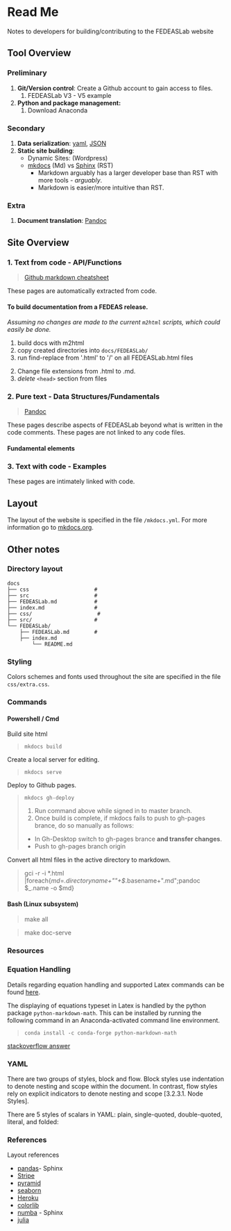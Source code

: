 # Read Me

Notes to developers for building/contributing to the FEDEASLab website

## Tool Overview

### Preliminary

1. **Git/Version control**: Create a Github account to gain access to files.
   1. FEDEASLab V3 - V5 example
2. **Python and package management:**
   1. Download Anaconda

### Secondary

1. **Data serialization**: [yaml](https://yaml.org/spec/1.1/#id857168), [JSON]()
2. **Static site building**:
   - Dynamic Sites: (Wordpress)
   - [mkdocs](empty) (Md) vs [Sphinx](empty) (RST)
     - Markdown arguably has a larger developer base than RST with more tools - *arguably*.
     - Markdown is easier/more intuitive than RST.
  
### Extra

1. **Document translation**:  [Pandoc](#2-pure-text---data-structuresfundamentals)

## Site Overview

### 1. Text from code - API/Functions

> [Github markdown cheatsheet](https://guides.github.com/pdfs/markdown-cheatsheet-online.pdf)

These pages are automatically extracted from code.

#### To build documentation from a FEDEAS release.

*Assuming no changes are made to the current `m2html` scripts, which could easily be done.*

1. build docs with m2html
2. copy created directories into `docs/FEDEASLab/`
3. run find-replace from '.html' to '/' on all FEDEASLab.html files
<!-- 4. run `pandoc` to convert from html to md -->
<!-- 5. run find-replace on entire site directory to delete instances of `[]{#_synopsis}` and variants -->
2. Change file extensions from .html to .md.
3. *delete* `<head>` section from files

### 2. Pure text - Data Structures/Fundamentals

>[Pandoc](https://pandoc.org/MANUAL.html)

These pages describe aspects of FEDEASLab beyond what is written in the code comments. These pages are not linked to any code files.

#### Fundamental elements

### 3. Text with code - Examples

These pages are intimately linked with code.

## Layout

The layout of the website is specified in the file `/mkdocs.yml`. For more information go to [mkdocs.org](https://www.mkdocs.org).

## Other notes

### Directory layout

    docs
    ├── css                     # 
    ├── src                     #
    ├── FEDEASLab.md            # 
    ├── index.md                # 
    ├── css/                     # 
    ├── src/                    #
    └── FEDEASLab/ 
        ├── FEDEASLab.md        # 
        ├── index.md 
            └── README.md
### Styling

Colors schemes and fonts used throughout the site are specified in the file `css/extra.css`.

### Commands

#### Powershell / Cmd

Build site html
> `mkdocs build`

Create a local server for editing.
> `mkdocs serve`

Deploy to Github pages.
> `mkdocs gh-deploy`
>
> 1. Run command above while signed in to master branch.
> 2. Once build is complete, if mkdocs fails to push to gh-pages brance, do so manually as follows:
>   - In Gh-Desktop switch to gh-pages brance **and transfer changes**.
>   - Push to gh-pages branch origin

Convert all html files in the active directory to markdown.
> gci -r -i *.html |foreach{$md=$_.directoryname+"\"+$_.basename+".md";pandoc $_.name -o $md}

#### Bash (Linux subsystem)

>make all

>make doc-serve

### Resources



### Equation Handling

Details regarding equation handling and supported Latex commands can be found [here](https://facelessuser.github.io/pymdown-extensions/extensions/arithmatex/).

The displaying of equations typeset in Latex is handled by the python package `python-markdown-math`. This can be installed by running the following command in an Anaconda-activated command line environment. 

> `conda install -c conda-forge python-markdown-math`

[stackoverflow answer](https://stackoverflow.com/questions/27882261/mkdocs-and-mathjax/31926644#31926644)

### YAML

There are two groups of styles, block and flow. Block styles use indentation to denote nesting and scope within the document. In contrast, flow styles rely on explicit indicators to denote nesting and scope [3.2.3.1. Node Styles].

There are 5 styles of scalars in YAML: plain, single-quoted, double-quoted, literal, and folded:

### References

Layout references

- [pandas](https://pandas.pydata.org/docs/)- Sphinx
- [Stripe](https://stripe.com/docs/api?utm_source=zapier.com&utm_medium=referral&utm_campaign=zapier&utm_source=zapier.com&utm_medium=referral&utm_campaign=zapier)
- [pyramid](https://trypyramid.com/documentation.html)
- [seaborn](https://seaborn.pydata.org/)
- [Heroku](https://devcenter.heroku.com/?utm_source=zapier.com&utm_medium=referral&utm_campaign=zapier) 
- [colorlib](https://colorlib.com/)
- [numba](http://numba.pydata.org/) - Sphinx
- [julia](https://julialang.org/)